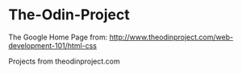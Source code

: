 # The-Odin-Project

The Google Home Page
from: http://www.theodinproject.com/web-development-101/html-css


Projects from theodinproject.com

